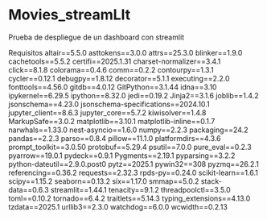 # Movies_streamLIt
Prueba de despliegue de un dashboard con streamlit


Requisitos
altair==5.5.0
asttokens==3.0.0
attrs==25.3.0
blinker==1.9.0
cachetools==5.5.2
certifi==2025.1.31
charset-normalizer==3.4.1
click==8.1.8
colorama==0.4.6
comm==0.2.2
contourpy==1.3.1
cycler==0.12.1
debugpy==1.8.12
decorator==5.1.1
executing==2.2.0
fonttools==4.56.0
gitdb==4.0.12
GitPython==3.1.44
idna==3.10
ipykernel==6.29.5
ipython==8.32.0
jedi==0.19.2
Jinja2==3.1.6
joblib==1.4.2
jsonschema==4.23.0
jsonschema-specifications==2024.10.1
jupyter_client==8.6.3
jupyter_core==5.7.2
kiwisolver==1.4.8
MarkupSafe==3.0.2
matplotlib==3.10.1
matplotlib-inline==0.1.7
narwhals==1.33.0
nest-asyncio==1.6.0
numpy==2.2.3
packaging==24.2
pandas==2.2.3
parso==0.8.4
pillow==11.1.0
platformdirs==4.3.6
prompt_toolkit==3.0.50
protobuf==5.29.4
psutil==7.0.0
pure_eval==0.2.3
pyarrow==19.0.1
pydeck==0.9.1
Pygments==2.19.1
pyparsing==3.2.2
python-dateutil==2.9.0.post0
pytz==2025.1
pywin32==308
pyzmq==26.2.1
referencing==0.36.2
requests==2.32.3
rpds-py==0.24.0
scikit-learn==1.6.1
scipy==1.15.2
seaborn==0.13.2
six==1.17.0
smmap==5.0.2
stack-data==0.6.3
streamlit==1.44.1
tenacity==9.1.2
threadpoolctl==3.5.0
toml==0.10.2
tornado==6.4.2
traitlets==5.14.3
typing_extensions==4.13.0
tzdata==2025.1
urllib3==2.3.0
watchdog==6.0.0
wcwidth==0.2.13
